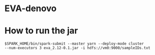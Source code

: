 # EVA-denovo

# How to run the jar

```
$SPARK_HOME/bin/spark-submit --master yarn --deploy-mode cluster
--num-executors 3 eva_2.12-0.1.jar -i hdfs://vm0:9000/sampleIDs.txt
```
